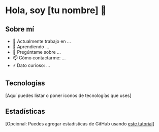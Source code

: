 # Hola, soy [tu nombre] 👋

## Sobre mí
- 🔭 Actualmente trabajo en ...
- 🌱 Aprendiendo ...
- 💬 Pregúntame sobre ...
- 📫 Cómo contactarme: ...
- ⚡ Dato curioso: ...

## Tecnologías
[Aquí puedes listar o poner iconos de tecnologías que uses]

## Estadísticas
[Opcional: Puedes agregar estadísticas de GitHub usando [este tutorial](https://github.com/anuraghazra/github-readme-stats)]